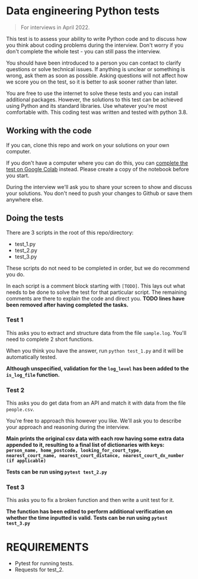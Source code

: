 # Data engineering Python tests

> For interviews in April 2022.

This test is to assess your ability to write Python code and to discuss how you think about coding problems during the interview. Don't worry if you don't complete the whole test - you can still pass the interview.

You should have been introduced to a person you can contact to clarify questions or solve technical issues. If anything is unclear or something is wrong, ask them as soon as possible. Asking questions will not affect how we score you on the test, so it is better to ask sooner rather than later.

You are free to use the internet to solve these tests and you can install additional packages. However, the solutions to this test can be achieved using Python and its standard libraries. Use whatever you're most comfortable with. This coding test was written and tested with python 3.8.

## Working with the code

If you can, clone this repo and work on your solutions on your own computer.

If you don't have a computer where you can do this, you can [complete the test on Google Colab](https://colab.research.google.com/drive/1jIYgeEKarkr6FHAnys6wVSoTIl24PjW6?usp=sharing) instead. Please create a copy of the notebook before you start.

During the interview we'll ask you to share your screen to show and discuss your solutions. You don't need to push your changes to Github or save them anywhere else.

## Doing the tests

There are 3 scripts in the root of this repo/directory:

- test_1.py
- test_2.py
- test_3.py

These scripts do not need to be completed in order, but we do recommend you do.

In each script is a comment block starting with `[TODO]`. This lays out what needs to be done to solve the test for that particular script. The remaining comments are there to explain the code and direct you.
**TODO lines have been removed after having completed the tasks.**

### Test 1

This asks you to extract and structure data from the file `sample.log`. You'll need to complete 2 short functions.

When you think you have the answer, run `python test_1.py` and it will be automatically tested.

**Although unspecified, validation for the `log_level` has been added to the `is_log_file` function.**

### Test 2

This asks you do get data from an API and match it with data from the file `people.csv`.

You're free to approach this however you like. We'll ask you to describe your approach and reasoning during the interview.

**Main prints the original csv data with each row having some extra data appended to it, resulting to a final list of dictionaries with keys: `person_name, home_postcode, looking_for_court_type, nearest_court_name, nearest_court_distance, nearest_court_dx_number (if applicable)`**

**Tests can be run using `pytest test_2.py`**

### Test 3

This asks you to fix a broken function and then write a unit test for it.

**The function has been edited to perform additional verification on whether the time inputted is valid. Tests can be run using `pytest test_3.py`**

# REQUIREMENTS

- Pytest for running tests.
- Requests for test_2.
